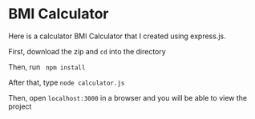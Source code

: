 # BMI Calculator

Here is a calculator BMI Calculator that I created using express.js.

First, download the zip and <code>cd</code> into the directory

Then, run <code> npm install </code>

After that, type <code>node calculator.js</code>

Then, open <code>localhost:3000</code> in a browser and you will be able to view the project
